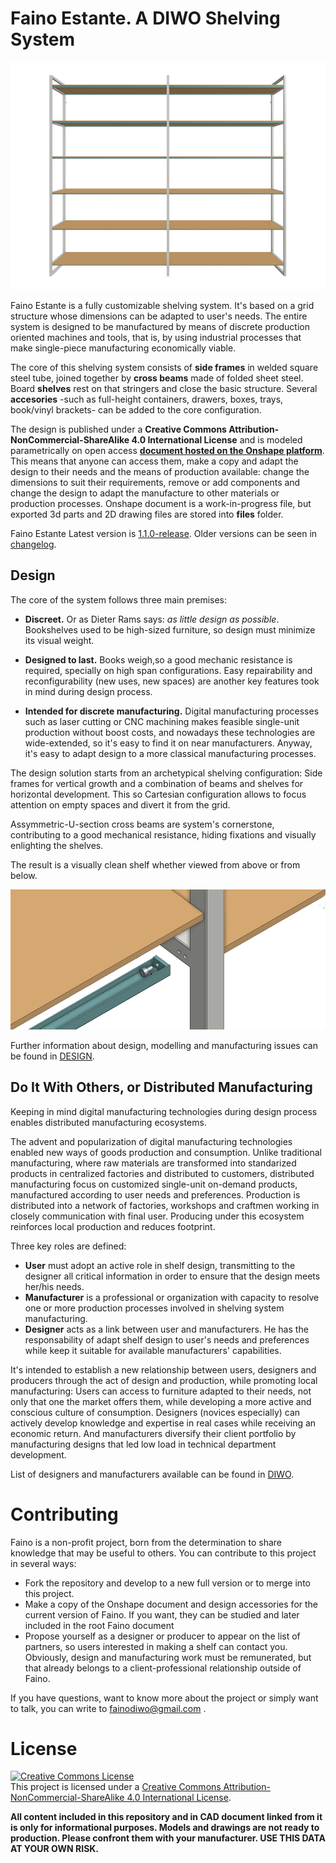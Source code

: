 # Faino Estante. A DIWO Shelving System

![faino estante front](https://github.com/manueldelrio/faino-estante/blob/develop/files/fainoestante_front.png)

Faino Estante is a fully customizable shelving system. It's based on a grid structure whose dimensions can be adapted to user's needs. The entire system is designed to be manufactured by means of discrete production oriented machines and tools, that is, by using industrial processes that make single-piece manufacturing economically viable.

The core of this shelving system consists of **side frames** in welded square steel tube, joined together by **cross beams** made of folded sheet steel. Board **shelves** rest on that stringers and close the basic structure. Several **accesories** -such as full-height containers, drawers, boxes, trays, book/vinyl brackets- can be added to the core configuration.

The design is published under a **Creative Commons Attribution-NonCommercial-ShareAlike 4.0 International License** and is modeled parametrically on open access **[document hosted on the Onshape platform](https://cad.onshape.com/documents/d7ff6031ddc7554d73ed1af8/w/cea366a2ab38cc04bef6ae4f/e/82c43c866d6ae67849fae132)**. This means that anyone can access them, make a copy and adapt the design to their needs and the means of production available: change the dimensions to suit their requirements, remove or add components and change the design to adapt the manufacture to other materials or production processes. Onshape document is a work-in-progress file, but exported 3d parts and 2D drawing files are stored into **files** folder.

Faino Estante Latest version is [1.1.0-release](https://github.com/manueldelrio/faino-estante/releases/tag/1.1.0-release). Older versions can be seen in [changelog](changelog.md).


## Design

The core of the system follows three main premises:
* **Discreet.** Or as Dieter Rams says: *as little design as possible*. Bookshelves used to be high-sized furniture, so design must minimize its visual weight.

* **Designed to last.** Books weigh,so a good mechanic resistance is required, specially on high span configurations. Easy repairability and reconfigurability (new uses, new spaces) are another key features took in mind during design process.

* **Intended for discrete manufacturing.** Digital manufacturing processes such as laser cutting or CNC machining makes feasible single-unit production without boost costs, and nowadays these technologies are wide-extended, so it's easy to find it on near manufacturers. Anyway, it's easy to adapt design to a more classical manufacturing processes.

The design solution starts from an archetypical shelving configuration: Side frames for vertical growth and a combination of beams and shelves for horizontal development. This so Cartesian configuration allows to focus attention on empty spaces and divert it from the grid.

Assymmetric-U-section cross beams are system's cornerstone, contributing to a good mechanical resistance, hiding fixations and visually enlighting the shelves.

The result is a visually clean shelf whether viewed from above or from below.

![faino estante joint detail](https://github.com/manueldelrio/faino-estante/blob/develop/files/fainoestante_jointdetail.png)

Further information about design, modelling and manufacturing issues can be found in [DESIGN](https://github.com/manueldelrio/faino-estante/blob/develop/DESIGN.md).

## Do It With Others, or Distributed Manufacturing
Keeping in mind digital manufacturing technologies during design process enables distributed manufacturing ecosystems.

The advent and popularization of digital manufacturing technologies enabled new ways of goods production and consumption. Unlike traditional manufacturing, where raw materials are transformed into standarized products in centralized factories and distributed to customers, distributed manufacturing focus on customized single-unit on-demand products, manufactured according to user needs and preferences. Production is distributed into a network of factories, workshops and craftmen working in closely communication with final user. Producing under this ecosystem reinforces local production and reduces footprint.

Three key roles are defined: 
* **User** must adopt an active role in shelf design, transmitting to the designer all critical information in order to ensure that the design meets her/his needs.
* **Manufacturer** is a professional or organization with capacity to resolve one or more production processes involved in shelving system manufacturing.
* **Designer** acts as a link between user and manufacturers. He has the responsability of adapt shelf design to user's needs and preferences while keep it suitable for available manufacturers' capabilities.

It's intended to establish a new relationship between users, designers and producers through the act of design and production, while promoting local manufacturing: Users can access to furniture adapted to their needs, not only that one the market offers them, while developing a more active and conscious culture of consumption. Designers (novices especially) can actively develop knowledge and expertise in real cases while receiving an economic return. And manufacturers diversify their client portfolio by manufacturing designs that led low load in technical department development.

List of designers and manufacturers available can be found in [DIWO](https://github.com/manueldelrio/faino-estante/blob/develop/DIWO.md).

# Contributing
Faino is a non-profit project, born from the determination to share knowledge that may be useful to others. You can contribute to this project in several ways:
- Fork the repository and develop to a new full version or to merge into this project.
- Make a copy of the Onshape document and design accessories for the current version of Faino. If you want, they can be studied and later included in the root Faino document
- Propose yourself as a designer or producer to appear on the list of partners, so users interested in making a shelf can contact you. Obviously, design and manufacturing work must be remunerated, but that already belongs to a client-professional relationship outside of Faino.

If you have questions, want to know more about the project or simply want to talk, you can write to fainodiwo@gmail.com .

# License
<a rel="license" href="http://creativecommons.org/licenses/by-nc-sa/4.0/"><img alt="Creative Commons License" style="border-width:0" src="https://i.creativecommons.org/l/by-nc-sa/4.0/88x31.png" /></a><br />This project is licensed under a <a rel="license" href="http://creativecommons.org/licenses/by-nc-sa/4.0/">Creative Commons Attribution-NonCommercial-ShareAlike 4.0 International License</a>.

**All content included in this repository and in CAD document linked from it is only for informational purposes. Models and drawings are not ready to production. Please confront them with your manufacturer. USE THIS DATA AT YOUR OWN RISK.**
